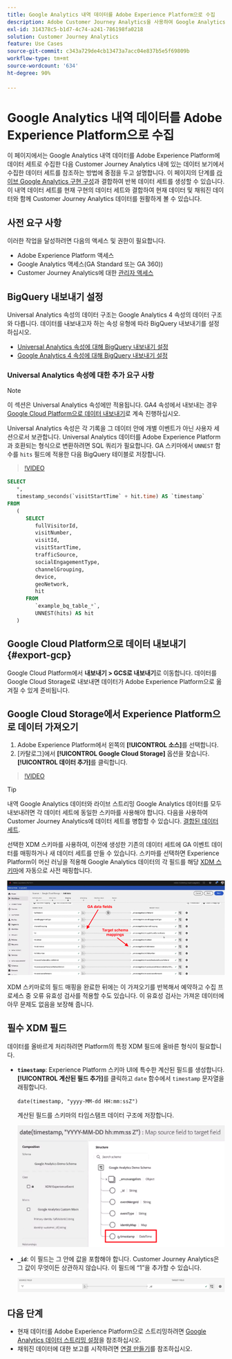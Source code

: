 ```yaml
---
title: Google Analytics 내역 데이터를 Adobe Experience Platform으로 수집
description: Adobe Customer Journey Analytics을 사용하여 Google Analytics 데이터를 Adobe Experience Platform에 수집하는 방법에 대해 설명합니다.
exl-id: 314378c5-b1d7-4c74-a241-786198fa0218
solution: Customer Journey Analytics
feature: Use Cases
source-git-commit: c343a729de4cb13473a7acc04e837b5e5f69809b
workflow-type: tm+mt
source-wordcount: '634'
ht-degree: 90%

---
```



# Google Analytics 내역 데이터를 Adobe Experience Platform으로 수집

이 페이지에서는 Google Analytics 내역 데이터를 Adobe Experience Platform에 데이터 세트로 수집한 다음 Customer Journey Analytics 내에 있는 데이터 보기에서 수집한 데이터 세트를 참조하는 방법에 중점을 두고 설명합니다. 이 페이지의 단계를 [라이브 Google Analytics 구현 구성](streaming.md)과 결합하여 반복 데이터 세트를 생성할 수 있습니다. 이 내역 데이터 세트를 현재 구현의 데이터 세트와 결합하여 현재 데이터 및 채워진 데이터와 함께 Customer Journey Analytics 데이터를 원활하게 볼 수 있습니다.

## 사전 요구 사항

이러한 작업을 달성하려면 다음의 액세스 및 권한이 필요합니다.

* Adobe Experience Platform 액세스
* Google Analytics 액세스(GA Standard 또는 GA 360))
* Customer Journey Analytics에 대한 [관리자 액세스](/help/admin/cja-access-control.md)

## BigQuery 내보내기 설정

Universal Analytics 속성의 데이터 구조는 Google Analytics 4 속성의 데이터 구조와 다릅니다. 데이터를 내보내고자 하는 속성 유형에 따라 BigQuery 내보내기를 설정하십시오.

* [Universal Analytics 속성에 대해 BigQuery 내보내기 설정](https://support.google.com/analytics/answer/3416092)
* [Google Analytics 4 속성에 대해 BigQuery 내보내기 설정](https://support.google.com/analytics/answer/9823238)

### Universal Analytics 속성에 대한 추가 요구 사항

>[!NOTE]
>
>이 섹션은 Universal Analytics 속성에만 적용됩니다. GA4 속성에서 내보내는 경우 [Google Cloud Platform으로 데이터 내보내기](#export-gcp)로 계속 진행하십시오.

Universal Analytics 속성은 각 기록을 그 데이터 안에 개별 이벤트가 아닌 사용자 세션으로서 보관합니다. Universal Analytics 데이터를 Adobe Experience Platform과 호환되는 형식으로 변환하려면 SQL 쿼리가 필요합니다. GA 스키마에서 `UNNEST` 함수를 `hits` 필드에 적용한 다음 BigQuery 테이블로 저장합니다.

>[!VIDEO](https://video.tv.adobe.com/v/332634)

```sql
SELECT
   *,
   timestamp_seconds(`visitStartTime` + hit.time) AS `timestamp` 
FROM
   (
      SELECT
         fullVisitorId,
         visitNumber,
         visitId,
         visitStartTime,
         trafficSource,
         socialEngagementType,
         channelGrouping,
         device,
         geoNetwork,
         hit 
      FROM
         `example_bq_table_*`,
         UNNEST(hits) AS hit 
   )
```

## Google Cloud Platform으로 데이터 내보내기 {#export-gcp}

Google Cloud Platform에서 **내보내기 > GCS로 내보내기**&#x200B;로 이동합니다. 데이터를 Google Cloud Storage로 내보내면 데이터가 Adobe Experience Platform으로 옮겨질 수 있게 준비됩니다.

## Google Cloud Storage에서 Experience Platform으로 데이터 가져오기

1. Adobe Experience Platform에서 왼쪽의 **[!UICONTROL 소스]**&#x200B;를 선택합니다.
1. [카탈로그]에서 **[!UICONTROL Google Cloud Storage]** 옵션을 찾습니다. **[!UICONTROL 데이터 추가]**&#x200B;를 클릭합니다.

>[!VIDEO](https://video.tv.adobe.com/v/332676)

>[!TIP]
>
>내역 Google Analytics 데이터와 라이브 스트리밍 Google Analytics 데이터를 모두 내보내려면 각 데이터 세트에 동일한 스키마를 사용해야 합니다. 다음을 사용하여 Customer Journey Analytics에 데이터 세트를 병합할 수 있습니다. [결합된 데이터 세트](/help/connections/combined-dataset.md).

선택한 XDM 스키마를 사용하여, 이전에 생성한 기존의 데이터 세트에 GA 이벤트 데이터를 매핑하거나 새 데이터 세트를 만들 수 있습니다. 스키마를 선택하면 Experience Platform이 머신 러닝을 적용해 Google Analytics 데이터의 각 필드를 해당 [XDM 스키마](https://experienceleague.adobe.com/docs/experience-platform/xdm/home.html#ui)에 자동으로 사전 매핑합니다.

![GA 데이터 필드 및 대상 스키마 매핑을 강조 표시하는 스키마 맵](../assets/schema-map.png)

XDM 스키마로의 필드 매핑을 완료한 뒤에는 이 가져오기를 반복해서 예약하고 수집 프로세스 중 오류 유효성 검사를 적용할 수도 있습니다. 이 유효성 검사는 가져온 데이터에 아무 문제도 없음을 보장해 줍니다.

## 필수 XDM 필드

데이터를 올바르게 처리하려면 Platform의 특정 XDM 필드에 올바른 형식이 필요합니다.

* **`timestamp`**: Experience Platform 스키마 UI에 특수한 계산된 필드를 생성합니다. **[!UICONTROL 계산된 필드 추가]**&#x200B;를 클릭하고 `date` 함수에서 `timestamp` 문자열을 래핑합니다.

  `date(timestamp, "yyyy-MM-dd HH:mm:ssZ")`

  계산된 필드를 스키마의 타임스탬프 데이터 구조에 저장합니다.

  ![타임스탬프](../assets/timestamp.png)

* **`_id`**: 이 필드는 그 안에 값을 포함해야 합니다. Customer Journey Analytics은 그 값이 무엇이든 상관하지 않습니다. 이 필드에 “1”을 추가할 수 있습니다.

  ![ID](../assets/_id.png)

## 다음 단계

* 현재 데이터를 Adobe Experience Platform으로 스트리밍하려면 [Google Analytics 데이터 스트리밍 설정](streaming.md)을 참조하십시오.
* 채워진 데이터에 대한 보고를 시작하려면 [연결 만들기](/help/connections/create-connection.md)를 참조하십시오.
